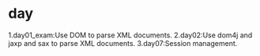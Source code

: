 # day
1.day01_exam:Use DOM to parse XML documents.
2.day02:Use dom4j and jaxp and sax to parse XML documents.
3.day07:Session management.
